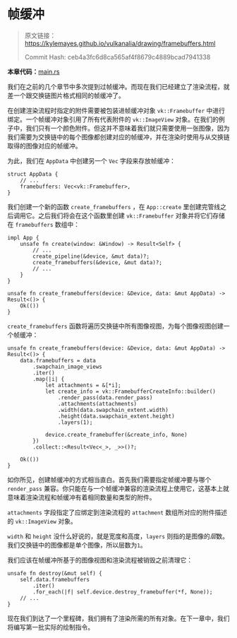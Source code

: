 # 帧缓冲

> 原文链接：<https://kylemayes.github.io/vulkanalia/drawing/framebuffers.html>
>
> Commit Hash: ceb4a3fc6d8ca565af4f8679c4889bcad7941338

**本章代码：**[main.rs](https://github.com/chuigda/Vulkan-Tutorial-Rust-CN/tree/master/src/13_framebuffers.rs)

我们在之前的几个章节中多次提到过帧缓冲。而现在我们已经建立了渲染流程，就差一个跟交换链图片格式相同的帧缓冲了。

<!-- TODO 无论如何，这一句读起来非常奇怪。之后需要参照 Vulkan Tutorial 原文反复确认。 -->
在创建渲染流程时指定的附件需要被包装进帧缓冲对象 `vk::Framebuffer` 中进行绑定。一个帧缓冲对象引用了所有代表附件的 `vk::ImageView` 对象。在我们的例子中，我们只有一个颜色附件。但这并不意味着我们就只需要使用一张图像，因为我们需要为交换链中的每个图像都创建对应的帧缓冲，并在渲染时使用与从交换链取得的图像对应的帧缓冲。

为此，我们在 `AppData` 中创建另一个 `Vec` 字段来存放帧缓冲：

```rust,noplaypen
struct AppData {
    // ...
    framebuffers: Vec<vk::Framebuffer>,
}
```

我们创建一个新的函数 `create_framebuffers` ，在 `App::create` 里创建完管线之后调用它。之后我们将会在这个函数里创建 `vk::Framebuffer` 对象并将它们存储在 `framebuffers` 数组中：

```rust,noplaypen
impl App {
    unsafe fn create(window: &Window) -> Result<Self> {
        // ...
        create_pipeline(&device, &mut data)?;
        create_framebuffers(&device, &mut data)?;
        // ...
    }
}

unsafe fn create_framebuffers(device: &Device, data: &mut AppData) -> Result<()> {
    Ok(())
}
```

`create_framebuffers` 函数将遍历交换链中所有图像视图，为每个图像视图创建一个帧缓冲：

```rust,noplaypen
unsafe fn create_framebuffers(device: &Device, data: &mut AppData) -> Result<()> {
    data.framebuffers = data
        .swapchain_image_views
        .iter()
        .map(|i| {
            let attachments = &[*i];
            let create_info = vk::FramebufferCreateInfo::builder()
                .render_pass(data.render_pass)
                .attachments(attachments)
                .width(data.swapchain_extent.width)
                .height(data.swapchain_extent.height)
                .layers(1);

            device.create_framebuffer(&create_info, None)
        })
        .collect::<Result<Vec<_>, _>>()?;

    Ok(())
}
```

如你所见，创建帧缓冲的方式相当直白。首先我们需要指定帧缓冲要与哪个 `render_pass` 兼容。你只能在与一个帧缓冲兼容的渲染流程上使用它，这基本上就意味着渲染流程和帧缓冲有着相同数量和类型的附件。

`attachments` 字段指定了应绑定到渲染流程的 `attachment` 数组所对应的附件描述的 `vk::ImageView` 对象。

`width` 和 `height` 没什么好说的，就是宽度和高度，`layers` 则指的是图像的*层*数。我们交换链中的图像都是单个图像，所以层数为`1`。

我们应该在帧缓冲所基于的图像视图和渲染流程被销毁之前清理它：

```rust,noplaypen
unsafe fn destroy(&mut self) {
    self.data.framebuffers
        .iter()
        .for_each(|f| self.device.destroy_framebuffer(*f, None));
    // ...
}
```

现在我们到达了一个里程碑，我们拥有了渲染所需的所有对象。在下一章中，我们将编写第一批实际的绘制指令。
